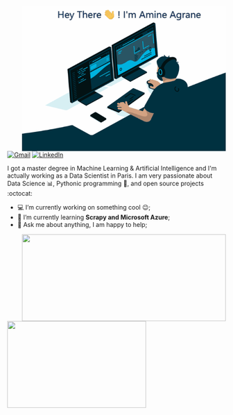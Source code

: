 <img align="right" alt="GIF" src="https://github.com/AmineAgrane/AmineAgrane/blob/main/amine_coding.gif" width="470" height="335" />  

[![Gmail](https://img.shields.io/badge/Gmail-D14836?style=for-the-badge&logo=gmail&logoColor=white&link=mailto:amine.agrane1@gmail.com)](mailto:amine.agrane1@gmail.com)
[![LinkedIn](https://img.shields.io/badge/-LinkedIn-0077B5?style=for-the-badge&logo=LinkedIn&logoColor=white)](https://www.linkedin.com/in/amine-agrane/)



I got a master degree in Machine Learning & Artificial Intelligence and I'm actually working as a Data Scientist in Paris.
I am very passionate about Data Science 📊, Pythonic programming 🐍, and open source projects :octocat:

- 💻 I’m currently working on something cool :wink:;
- 🌱 I’m currently learning **Scrapy and Microsoft Azure**; 
- 💬 Ask me about anything, I am happy to help;



<p float="left">
  <img align="right" src ="https://github-readme-stats.vercel.app/api?username=AmineAgrane&show_icons=true&theme=onedark&show_icons=true&count_private=true" width="470" height="200">
  <img align="left" src ="https://github-readme-stats.vercel.app/api/top-langs/?username=AmineAgrane&layout=compact&hide_border=true&hide=jupyter%20notebook,html&langs_count=9&theme=onedark" width="320" height="200">
</p>
